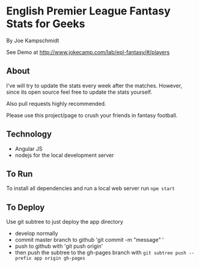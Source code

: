 # English Premier League Fantasy Stats for Geeks

By Joe Kampschmidt

See Demo at <http://www.jokecamp.com/lab/epl-fantasy/#/players>

## About

I've will try to update the stats every week after the matches. However, since its open source feel free to update the stats yourself.

Also pull requests highly recommended.

Please use this project/page to crush your friends in fantasy football.

## Technology

- Angular JS
- nodejs for the local development server

## To Run

To install all dependencies and run a local web server run `npm start`


## To Deploy

Use git subtree to just deploy the app directory

- develop normally
- commit master branch to github 'git commit -m "message" '
- push to github with 'git push origin'
- then push the subtree to the gh-pages branch with `git subtree push --prefix app origin gh-pages`
